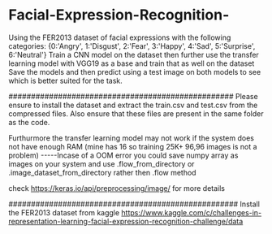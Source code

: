 # Facial-Expression-Recognition-
Using the FER2013 dataset of facial expressions with the following categories: {0:'Angry', 1:'Disgust', 2:'Fear', 3:'Happy', 4:'Sad', 5:'Surprise', 6:'Neutral'}  Train a CNN model on the dataset then further use the transfer learning model with VGG19 as a base and train that as well on the dataset Save the models and then predict using a test image on both models to see which is better suited for the task.

##################################################
Please ensure to install the dataset and extract the train.csv and test.csv from the compressed files.
Also ensure that these files are present in the same folder as the code.

Furthurmore the transfer learning model may not work if the system does not have enough RAM (mine has 16 so training 25K+ 96,96 images is not a problem)
-----Incase of a OOM error you could save numpy array as images on your system and use .flow_from_directory or .image_dataset_from_directory rather then .flow method

check https://keras.io/api/preprocessing/image/ for more details

###################################################
Install the FER2013 dataset from kaggle
https://www.kaggle.com/c/challenges-in-representation-learning-facial-expression-recognition-challenge/data
